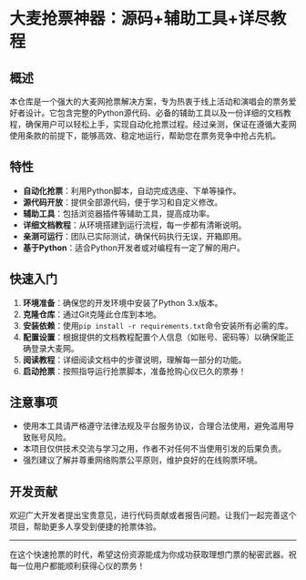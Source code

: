 # 大麦抢票神器：源码+辅助工具+详尽教程

## 概述

本仓库是一个强大的大麦网抢票解决方案，专为热衷于线上活动和演唱会的票务爱好者设计。它包含完整的Python源代码、必备的辅助工具以及一份详细的文档教程，确保用户可以轻松上手，实现自动化抢票过程。经过亲测，保证在遵循大麦网使用条款的前提下，能够高效、稳定地运行，帮助您在票务竞争中抢占先机。

## 特性

- **自动化抢票**：利用Python脚本，自动完成选座、下单等操作。
- **源代码开放**：提供全部源代码，便于学习和自定义修改。
- **辅助工具**：包括浏览器插件等辅助工具，提高成功率。
- **详细文档教程**：从环境搭建到运行流程，每一步都有清晰说明。
- **亲测可运行**：团队已实际测试，确保代码执行无误，开箱即用。
- **基于Python**：适合Python开发者或对编程有一定了解的用户。

## 快速入门

1. **环境准备**：确保您的开发环境中安装了Python 3.x版本。
2. **克隆仓库**：通过Git克隆此仓库到本地。
3. **安装依赖**：使用`pip install -r requirements.txt`命令安装所有必需的库。
4. **配置设置**：根据提供的文档教程配置个人信息（如账号、密码等）以确保能正确登录大麦网。
5. **阅读教程**：详细阅读文档中的步骤说明，理解每一部分的功能。
6. **启动抢票**：按照指导运行抢票脚本，准备抢购心仪已久的票券！

## 注意事项

- 使用本工具请严格遵守法律法规及平台服务协议，合理合法使用，避免滥用导致账号风险。
- 本项目仅供技术交流与学习之用，作者不对任何不当使用引发的后果负责。
- 强烈建议了解并尊重网络购票公平原则，维护良好的在线购票环境。

## 开发贡献

欢迎广大开发者提出宝贵意见，进行代码贡献或者报告问题。让我们一起完善这个项目，帮助更多人享受到便捷的抢票体验。

---

在这个快速抢票的时代，希望这份资源能成为你成功获取理想门票的秘密武器。祝每一位用户都能顺利获得心仪的票务！